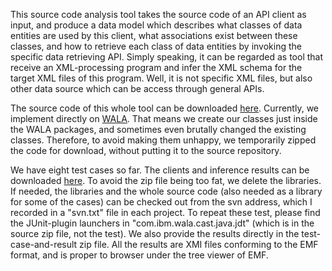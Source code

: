 This source code analysis tool takes the source code of an API client as input, and produce a data model which describes what classes of data entities are used by this client, what associations exist between these classes, and how to retrieve each class of data entities by invoking the specific data retrieving API. Simply speaking, it can be regarded as tool that receive an XML-processing program and infer the XML schema for the target XML files of this program. Well, it is not specific XML files, but also other data source which can be access through general APIs.

The source code of this whole tool can be downloaded [here](http://smatrt.googlecode.com/files/DataModelInferenceOnWALA.zip). Currently, we implement directly on [WALA](http://wala.sf.net). That means we create our classes just inside the WALA packages, and sometimes even brutally changed the existing classes. Therefore, to avoid making them unhappy, we temporarily zipped the code for download, without putting it to the source repository.

We have eight test cases so far. The clients and inference results can be downloaded [here](http://smatrt.googlecode.com/files/test-cases-and-results.zip). To avoid the zip file being too fat, we delete the libraries. If needed, the libraries and the whole source code (also needed as a library for some of the cases) can be checked out from the svn address, which I recorded in a "svn.txt" file in each project. To repeat these test, please find the JUnit-plugin launchers in "com.ibm.wala.cast.java.jdt" (which is in the source zip file, not the test). We also provide the results directly in the test-case-and-result zip file. All the results are XMI files conforming to the EMF format, and is proper to browser under the tree viewer of EMF.